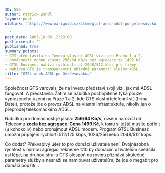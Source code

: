 ```yaml
---
ID: 559
author: Patrick Zandl
layout: post
oldlink: 'https://www.marigold.cz/item/gtsl-aneb-adsl-po-geteesovsku

  '
post_date: 2003-10-06 12:23:00
post_excerpt: ''
published: true
summary_points:
- GTS představila na Invexu vlastní ADSL vizi pro Prahu 1 a 2.
- Domácnosti mohou získat 256/64 Kb/s bez agregace za 1499 Kč.
- GTSL Business nabízí rychlosti až 2048/512 kbps pro firmy.
- Nabídka GTS je transparentní ohledně parametrů služby ADSL.
title: "GTSL aneb ADSL po Gétéesovsku…"
---
```


<p>
Společnost GTS varovala, že na Invexu představí svoji vizi, jak má ADSL fungovat. A představila. Zatím se nabídka pochopitelně týká pouze vymezeného území na Praze 1 a 2, kde GTS vlastní telefonní síť (firma Datel), protože jde o provoz ADSL na vlastní infrastruktuře, nikoliv jen o přeprodej telekomáckého ADSL. </p>

<p>
Nabídka pro domácnosti je jasná: <STRONG>256/64 Kb/s,</STRONG> ovšem narozdíl od Telecomu <STRONG>zcela bez agregace. Cena 1499 Kč</STRONG>, k tomu si ještě musíte pořídit (u kohokoliv) nebo pronajmout ADSL modem. Program GTSL Business umožní připojení rychlostí 512/125 kbps, 1024/256 nebo 2048/512 kbps. </p>

<p>
Co dodat? Překvapivý úder to pro domácí uživatele není. Dvojnásobná rychlost s mírnou agregací řekněme 1:10 by domácím uživatelům svědčila asi lépe, na druhou stranu GTS alespoň na rovinu přiznává skutečné parametry služby a nesnaží se namlouvat uživatelům, že jde o megabit pro domácí použití...</p>